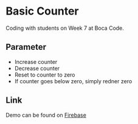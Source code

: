 # Basic Counter
Coding with students on Week 7 at Boca Code.

## Parameter
- Increase counter
- Decrease counter
- Reset to counter to zero
- If counter goes below zero, simply redner zero

## Link
Demo can be found on [Firebase](https://jsohndata-counter.web.app/)

